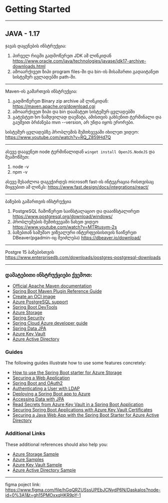 # Getting Started

----------------------------------------
## JAVA - 1.17

ჯავას დაყენების ინსტრუქცია:
1. პირველ რიგში გადმოწერეთ JDK ამ ლინკიდან https://www.oracle.com/java/technologies/javase/jdk17-archive-downloads.html
2. ამოაარქივეთ ზიპი program files-ში და bin-ის მისამართი გადაიტანეთ სისტემურ ცვლადებში path-ში. 
-----------------------------------------
Maven-ის გამართვის ინსტრუქცია:
1. გადმოწერეთ Binary zip archive ამ ლინკიდან: https://maven.apache.org/download.cgi
2. ამოაარქივეთ ზიპი და bin დაამატეთ სისტემურ ცვლადებში
3. გატესტეთ ხო ნამდვილად დაემატა, ამისთვის გახსენით ტერმინალი და გაუშვით ბრძანება mvn --version, არ უნდა იყოს ერორები.

სისტემურ ცვლადებზე პრობლემის შემთხვევაში იხილეთ ვიდეო: https://www.youtube.com/watch?v=RQ_Z859Hd7Q

--------------------------
ასევე დააყენეთ node ტერმინალიდან `winget install OpenJS.NodeJS` და შეამოწმეთ:
1. node -v
2. npm -v

ასევე შესაძლოა დაგვჭირდეს microsoft fast-ის ინტეგრაცია რისთვისაც მიყვებით ამ ლინკს:
https://www.fast.design/docs/integrations/react/

--------------------------

ბაზების გამართვის ინსტრუქცია
1. PostgreSQL ჩამოწერეთ საინსტალაციო და დააინსტალირეთ https://www.postgresql.org/download/windows/
2. პრობლემების შემთხვევაში ნახეთ ვიდეო https://www.youtube.com/watch?v=MTRtusym-2s
3. ბაზებთან სამუშაო ვიზუალური ინტერფეისისთვის ჩაიწერეთ DBeaver(pgadmin-იც შეიძლება) https://dbeaver.io/download/
-------------------------

Postgre 15 ბაზებისთვის https://www.enterprisedb.com/downloads/postgres-postgresql-downloads

-------------------------

### დამატებითი ინსტრუქციები ქვემოთ:

* [Official Apache Maven documentation](https://maven.apache.org/guides/index.html)
* [Spring Boot Maven Plugin Reference Guide](https://docs.spring.io/spring-boot/docs/3.0.4/maven-plugin/reference/html/)
* [Create an OCI image](https://docs.spring.io/spring-boot/docs/3.0.4/maven-plugin/reference/html/#build-image)
* [Azure PostgreSQL support](https://aka.ms/spring/msdocs/postgresql)
* [Spring Boot DevTools](https://docs.spring.io/spring-boot/docs/3.0.4/reference/htmlsingle/#using.devtools)
* [Azure Storage](https://microsoft.github.io/spring-cloud-azure/current/reference/html/index.html#resource-handling)
* [Spring Security](https://docs.spring.io/spring-boot/docs/3.0.4/reference/htmlsingle/#web.security)
* [Spring Cloud Azure developer guide](https://aka.ms/spring/msdocs/developer-guide)
* [Spring Data JPA](https://docs.spring.io/spring-boot/docs/3.0.4/reference/htmlsingle/#data.sql.jpa-and-spring-data)
* [Azure Key Vault](https://microsoft.github.io/spring-cloud-azure/current/reference/html/index.html#secret-management)
* [Azure Active Directory](https://microsoft.github.io/spring-cloud-azure/current/reference/html/index.html#spring-security-with-azure-active-directory)

### Guides

The following guides illustrate how to use some features concretely:

* [How to use the Spring Boot starter for Azure Storage](https://aka.ms/spring/msdocs/storage)
* [Securing a Web Application](https://spring.io/guides/gs/securing-web/)
* [Spring Boot and OAuth2](https://spring.io/guides/tutorials/spring-boot-oauth2/)
* [Authenticating a User with LDAP](https://spring.io/guides/gs/authenticating-ldap/)
* [Deploying a Spring Boot app to Azure](https://spring.io/guides/gs/spring-boot-for-azure/)
* [Accessing Data with JPA](https://spring.io/guides/gs/accessing-data-jpa/)
* [Read Secrets from Azure Key Vault in a Spring Boot Application](https://aka.ms/spring/msdocs/keyvault)
* [Securing Spring Boot Applications with Azure Key Vault Certificates](https://aka.ms/spring/msdocs/keyvault/certificates)
* [Securing a Java Web App with the Spring Boot Starter for Azure Active Directory](https://aka.ms/spring/msdocs/aad)

### Additional Links

These additional references should also help you:

* [Azure Storage Sample](https://aka.ms/spring/samples/latest/storage)
* [Azure Samples](https://aka.ms/spring/samples)
* [Azure Key Vault Sample](https://aka.ms/spring/samples/latest/keyvault)
* [Azure Active Directory Sample](https://aka.ms/spring/samples/latest/aad)

-------------------------
figma poject link: https://www.figma.com/file/hGqQRZUSssUPEbJCNydP6N/Daskalos?node-id=0%3A1&t=gh15PMOxxqHKR9pY-1